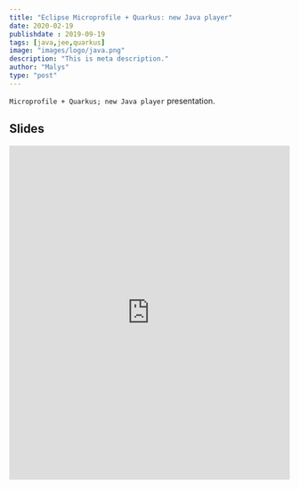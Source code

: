 ```yaml
---
title: "Eclipse Microprofile + Quarkus: new Java player"
date: 2020-02-19
publishdate : 2019-09-19
tags: [java,jee,quarkus]
image: "images/logo/java.png"
description: "This is meta description."
author: "Malys"
type: "post"
---
```


`Microprofile + Quarkus; new Java player` presentation.

## Slides

<iframe  style="border: 0; width: 100%; height: 600px;" src="https://malys.github.io/microprofile-quarkus-slides/#/"></iframe>
